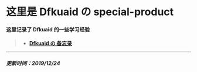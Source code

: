 # 这里是 Dfkuaid の special-product
#### 这里记录了 Dfkuaid 的一些学习经验
> - **[Dfkuaid の 备忘录](https://github.com/Dfkuaid/special-product/releases/tag/Memorandum)**

---
##### 更新时间：2019/12/24
